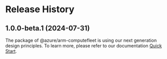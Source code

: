 # Release History
    
## 1.0.0-beta.1 (2024-07-31)

The package of @azure/arm-computefleet is using our next generation design principles. To learn more, please refer to our documentation [Quick Start](https://aka.ms/azsdk/js/mgmt/quickstart).
